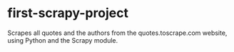 # first-scrapy-project
Scrapes all quotes and the authors from the quotes.toscrape.com website, using Python and the Scrapy module. 
